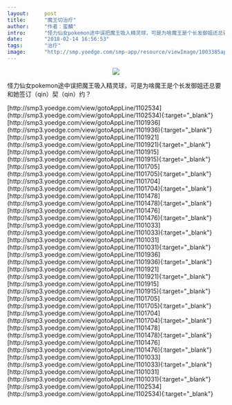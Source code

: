 ```yaml
---
layout:     post
title:      "魔王切治疗"
author:     "作者：蛮麟"
intro:      "怪力仙女pokemon途中误把魔王吸入精灵球，可是为啥魔王是个长发御姐还总要和她签订（qin）契（qin）约？"
date:       "2018-02-14 16:56:53"
tags:       "治疗"
image:      "http://smp.yoedge.com/smp-app/resource/viewImage/1003385appline.png"
---
```

<div style="text-align: center">
<p><img src="http://smp.yoedge.com/smp-app/resource/viewImage/1003385appline.png"/></p>
</div>
<p class="post-meta">
<span>怪力仙女pokemon途中误把魔王吸入精灵球，可是为啥魔王是个长发御姐还总要和她签订（qin）契（qin）约？</span>
</p>
[http://smp3.yoedge.com/view/gotoAppLine/1102534](http://smp3.yoedge.com/view/gotoAppLine/1102534){:target="_blank"}
[http://smp3.yoedge.com/view/gotoAppLine/1101936](http://smp3.yoedge.com/view/gotoAppLine/1101936){:target="_blank"}
[http://smp3.yoedge.com/view/gotoAppLine/1101921](http://smp3.yoedge.com/view/gotoAppLine/1101921){:target="_blank"}
[http://smp3.yoedge.com/view/gotoAppLine/1101915](http://smp3.yoedge.com/view/gotoAppLine/1101915){:target="_blank"}
[http://smp3.yoedge.com/view/gotoAppLine/1101705](http://smp3.yoedge.com/view/gotoAppLine/1101705){:target="_blank"}
[http://smp3.yoedge.com/view/gotoAppLine/1101704](http://smp3.yoedge.com/view/gotoAppLine/1101704){:target="_blank"}
[http://smp3.yoedge.com/view/gotoAppLine/1101478](http://smp3.yoedge.com/view/gotoAppLine/1101478){:target="_blank"}
[http://smp3.yoedge.com/view/gotoAppLine/1101476](http://smp3.yoedge.com/view/gotoAppLine/1101476){:target="_blank"}
[http://smp3.yoedge.com/view/gotoAppLine/1101033](http://smp3.yoedge.com/view/gotoAppLine/1101033){:target="_blank"}
[http://smp3.yoedge.com/view/gotoAppLine/1101031](http://smp3.yoedge.com/view/gotoAppLine/1101031){:target="_blank"}
[http://smp3.yoedge.com/view/gotoAppLine/1101936](http://smp3.yoedge.com/view/gotoAppLine/1101936){:target="_blank"}
[http://smp3.yoedge.com/view/gotoAppLine/1101921](http://smp3.yoedge.com/view/gotoAppLine/1101921){:target="_blank"}
[http://smp3.yoedge.com/view/gotoAppLine/1101915](http://smp3.yoedge.com/view/gotoAppLine/1101915){:target="_blank"}
[http://smp3.yoedge.com/view/gotoAppLine/1101705](http://smp3.yoedge.com/view/gotoAppLine/1101705){:target="_blank"}
[http://smp3.yoedge.com/view/gotoAppLine/1101704](http://smp3.yoedge.com/view/gotoAppLine/1101704){:target="_blank"}
[http://smp3.yoedge.com/view/gotoAppLine/1101478](http://smp3.yoedge.com/view/gotoAppLine/1101478){:target="_blank"}
[http://smp3.yoedge.com/view/gotoAppLine/1101476](http://smp3.yoedge.com/view/gotoAppLine/1101476){:target="_blank"}
[http://smp3.yoedge.com/view/gotoAppLine/1101033](http://smp3.yoedge.com/view/gotoAppLine/1101033){:target="_blank"}
[http://smp3.yoedge.com/view/gotoAppLine/1101031](http://smp3.yoedge.com/view/gotoAppLine/1101031){:target="_blank"}
[http://smp3.yoedge.com/view/gotoAppLine/1102534](http://smp3.yoedge.com/view/gotoAppLine/1102534){:target="_blank"}


